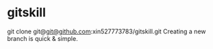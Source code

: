 # gitskill
git clone git@git@github.com:xin527773783/gitskill.git
Creating a new branch is quick & simple.
